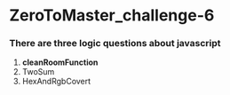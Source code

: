 # ZeroToMaster_challenge-6
### There are three logic questions about javascript
1. **cleanRoomFunction**
2. TwoSum
3. HexAndRgbCovert
